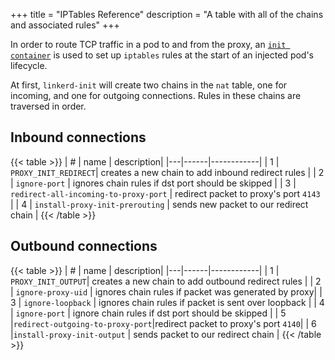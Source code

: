 +++
title = "IPTables Reference"
description = "A table with all of the chains and associated rules"
+++

In order to route TCP traffic in a pod to and from the proxy, an [`init
container`](https://kubernetes.io/docs/concepts/workloads/pods/init-containers/)
is used to set up `iptables` rules at the start of an injected pod's
lifecycle.

At first, `linkerd-init` will create two chains in the `nat` table, one for
incoming, and one for outgoing connections. Rules in these chains are traversed
in order.

## Inbound connections

{{< table >}}
| # | name | description|
|---|------|------------|
| 1 | `PROXY_INIT_REDIRECT`| creates a new chain to add inbound redirect rules |
| 2 | `ignore-port` | ignores chain rules if dst port should be skipped |
| 3 | `redirect-all-incoming-to-proxy-port` | redirect packet to proxy's port `4143` |
| 4 | `install-proxy-init-prerouting` | sends new packet to our redirect chain |
{{< /table >}}

## Outbound connections

{{< table >}}
| # | name | description|
|---|------|------------|
| 1 | `PROXY_INIT_OUTPUT`| creates a new chain to add outbound redirect rules |
| 2 | `ignore-proxy-uid` | ignores chain rules if packet was generated by proxy|
| 3 | `ignore-loopback` | ignores chain rules if packet is sent over loopback |
| 4 | `ignore-port` | ignore chain rules if dst port should be skipped |
| 5 |`redirect-outgoing-to-proxy-port`|redirect packet to proxy's port `4140`|
| 6 |`install-proxy-init-output` | sends packet to our redirect chain |
{{< /table >}}

